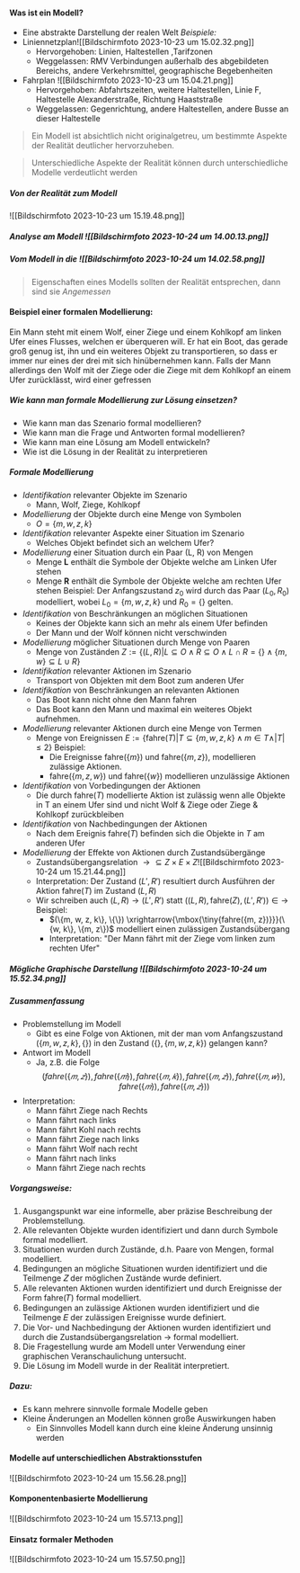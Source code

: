 #### Was ist ein Modell?
- Eine abstrakte Darstellung der realen Welt
*Beispiele:*
- Liniennetzplan![[Bildschirmfoto 2023-10-23 um 15.02.32.png]]
	- Hervorgehoben: Linien, Haltestellen ,Tarifzonen
	- Weggelassen: RMV Verbindungen außerhalb des abgebildeten Bereichs, andere Verkehrsmittel,  geographische Begebenheiten
- Fahrplan ![[Bildschirmfoto 2023-10-23 um 15.04.21.png]]
	- Hervorgehoben: Abfahrtszeiten, weitere Haltestellen, Linie F, Haltestelle Alexanderstraße, Richtung Haaststraße
	- Weggelassen: Gegenrichtung, andere Haltestellen, andere Busse an dieser Haltestelle

> Ein Modell ist absichtlich nicht originalgetreu, um bestimmte Aspekte der Realität deutlicher hervorzuheben.

> Unterschiedliche Aspekte der Realität können durch unterschiedliche Modelle verdeutlicht werden

##### Von der Realität zum Modell 
![[Bildschirmfoto 2023-10-23 um 15.19.48.png]]
##### Analyse am Modell ![[Bildschirmfoto 2023-10-24 um 14.00.13.png]]

##### Vom Modell in die ![[Bildschirmfoto 2023-10-24 um 14.02.58.png]]

> Eigenschaften eines Modells sollten der Realität entsprechen, dann sind sie *Angemessen*

#### Beispiel einer formalen Modellierung:
Ein Mann steht mit einem Wolf, einer Ziege und einem Kohlkopf am linken Ufer eines Flusses, welchen er überqueren will. Er hat ein Boot, das gerade groß genug ist, ihn und ein weiteres Objekt zu transportieren, so dass er immer nur eines der drei mit sich hinübernehmen kann. Falls der Mann allerdings den Wolf mit der Ziege oder die Ziege mit dem Kohlkopf an einem Ufer zurücklässt, wird einer gefressen

##### Wie kann man formale Modellierung zur Lösung einsetzen?
- Wie kann man das Szenario formal modellieren?
- Wie kann man die Frage und Antworten formal modellieren?
- Wie kann man eine Lösung am Modell entwickeln?
- Wie ist die Lösung in der Realität zu interpretieren

##### Formale Modellierung
- *Identifikation* relevanter Objekte im Szenario
	- Mann, Wolf, Ziege, Kohlkopf
- *Modellierung* der Objekte durch eine Menge von Symbolen
	- $O = \{m, w, z, k\}$
- *Identifikation* relevanter Aspekte einer Situation im Szenario
	- Welches Objekt befindet sich an welchem Ufer?
- *Modellierung* einer Situation durch ein Paar (L, R) von Mengen
	- Menge **L** enthält die Symbole der Objekte welche am Linken Ufer stehen
	- Menge **R** enthält die Symbole der Objekte welche am rechten Ufer stehen
	Beispiel: Der Anfangszustand $z_0$ wird durch das Paar $(L_0, R_0)$ modelliert, wobei $L_{0}=\{m, w, z, k\}$ und $R_{0}= \{\}$ gelten.
- *Identifikation* von Beschränkungen an möglichen Situationen
	- Keines der Objekte kann sich an mehr als einem Ufer befinden
	- Der Mann und der Wolf können nicht verschwinden
- *Modellierung* möglicher Situationen durch Menge von Paaren
	- Menge von Zuständen
		$Z:= \{(L, R) | L \subseteq O \land R \subseteq O \land L \cap R = \{\} \land \{m, w\} \subseteq L \cup R \}$ 
- *Identifikation* relevanter Aktionen im Szenario
	- Transport von Objekten mit dem Boot zum anderen Ufer
- *Identifikation* von Beschränkungen an relevanten Aktionen
	- Das Boot kann nicht ohne den Mann fahren
	- Das Boot kann den Mann und maximal ein weiteres Objekt aufnehmen.
- *Modellierung* relevanter Aktionen durch eine Menge von Termen
	- Menge von Ereignissen
		$E:= \{ \text{fahre}(T) | T \subseteq \{m, w, z, k\} \land m \in T \land |T| \leq 2 \}$
	Beispiel: 
		- Die Ereignisse $\text{fahre}(\{m\})$ und $\text{fahre}(\{m, z\})$, modellieren zulässige Aktionen.
		- $\text{fahre}(\{m, z, w\})$ und $\text{fahre}(\{w\})$ modellieren unzulässige Aktionen
- *Identifikation* von Vorbedingungen der Aktionen
	- Die durch $\text{fahre}(T)$ modellierte Aktion ist zulässig wenn alle Objekte in T an einem Ufer sind und nicht Wolf & Ziege oder Ziege & Kohlkopf zurückbleiben
- *Identifikation* von Nachbedingungen der Aktionen
	- Nach dem Ereignis $\text{fahre}(T)$ befinden sich die Objekte in $T$ am anderen Ufer
- *Modellierung* der Effekte von Aktionen durch Zustandsübergänge
	- Zustandsübergangsrelation $\to \subseteq Z \times E \times Z$![[Bildschirmfoto 2023-10-24 um 15.21.44.png]]
	- Interpretation: Der Zustand $(L', R')$ resultiert durch Ausführen der Aktion $\text{fahre}(T)$ im Zustand $(L, R)$
	- Wir schreiben auch $(L, R) \longrightarrow (L', R')$ statt $((L,R), \text{fahre}(Z), (L', R')) \in \to$ 
	Beispiel:
		- $(\{m, w, z, k\}, \{\}) \xrightarrow{\mbox{\tiny{fahre({m, z})}}}(\{w, k\}, \{m, z\})$ modelliert einen zulässigen Zustandsübergang
		- Interpretation: "Der Mann fährt mit der Ziege vom linken zum rechten Ufer"

##### Mögliche Graphische Darstellung ![[Bildschirmfoto 2023-10-24 um 15.52.34.png]]

##### Zusammenfassung
- Problemstellung im Modell
	- Gibt es eine Folge von Aktionen, mit der man vom Anfangszustand $(\{m, w, z, k\}, \{\})$ in den Zustand $(\{\}, \{m , w, z, k\})$ gelangen kann?
- Antwort im Modell
	- Ja, z.B. die Folge $$( fahre(\{𝑚, 𝑧\}), fahre(\{𝑚\}), fahre(\{𝑚, 𝑘\}), fahre(\{𝑚, 𝑧\}), fahre(\{𝑚, 𝑤\}), fahre(\{𝑚\}), fahre(\{𝑚, 𝑧\}) )$$
- Interpretation:
	- Mann fährt Ziege nach Rechts
	- Mann fährt nach links
	- Mann fährt Kohl nach rechts
	- Mann fährt Ziege nach links
	- Mann fährt Wolf nach recht
	- Mann fährt nach links
	- Mann fährt Ziege nach rechts

##### Vorgangsweise:
1. Ausgangspunkt war eine informelle, aber präzise Beschreibung der Problemstellung.
2. Alle relevanten Objekte wurden identifiziert und dann durch Symbole formal modelliert.
3. Situationen wurden durch Zustände, d.h. Paare von Mengen, formal modelliert.
4. Bedingungen an mögliche Situationen wurden identifiziert und die Teilmenge 𝑍 der möglichen Zustände wurde definiert.
5. Alle relevanten Aktionen wurden identifiziert und durch Ereignisse der Form fahre(𝑇) formal modelliert.
6. Bedingungen an zulässige Aktionen wurden identifiziert und die Teilmenge 𝐸 der zulässigen Ereignisse wurde definiert.
7. Die Vor- und Nachbedingung der Aktionen wurden identifiziert und durch die Zustandsübergangsrelation $\to$ formal modelliert.
8. Die Fragestellung wurde am Modell unter Verwendung einer graphischen Veranschaulichung untersucht.
9. Die Lösung im Modell wurde in der Realität interpretiert.

##### Dazu:
- Es kann mehrere sinnvolle formale Modelle geben
- Kleine Änderungen an Modellen können große Auswirkungen haben
	- Ein Sinnvolles Modell kann durch eine kleine Änderung unsinnig werden

#### Modelle auf unterschiedlichen Abstraktionsstufen
![[Bildschirmfoto 2023-10-24 um 15.56.28.png]]

#### Komponentenbasierte Modellierung
![[Bildschirmfoto 2023-10-24 um 15.57.13.png]]

#### Einsatz formaler Methoden
![[Bildschirmfoto 2023-10-24 um 15.57.50.png]]